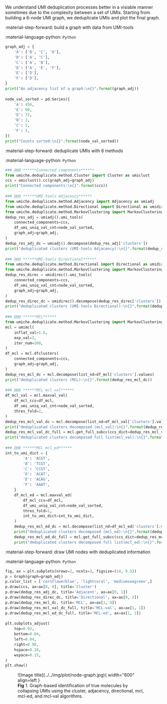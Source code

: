 We understand UMI deduplication processes better in a visiable manner sometimes due to the complexity between a set of UMIs. Starting from building a 6-node UMI graph, we deduplicate UMIs and plot the final graph.

:material-step-forward: build a graph with data from UMI-tools

:material-language-python: `Python`
``` py linenums="1"
graph_adj = {
    'A': ['B', 'C', 'D'],
    'B': ['A', 'C'],
    'C': ['A', 'B'],
    'D': ['A', 'E', 'F'],
    'E': ['D'],
    'F': ['D'],
}
print("An adjacency list of a graph:\n{}".format(graph_adj))

node_val_sorted = pd.Series({
    'A': 456,
    'E': 90,
    'D': 72,
    'B': 2,
    'C': 2,
    'F': 1,
})
print("Counts sorted:\n{}".format(node_val_sorted))
```

:material-step-forward: deduplicate UMIs with 6 methods

:material-language-python: `Python`
``` py linenums="1"
### @@@ ******Connected components******
from umiche.deduplicate.method.Cluster import Cluster as umiclust
ccs = umiclust().cc(graph_adj=graph_adj)
print("Connected components:\n{}".format(ccs))

### @@@ ******UMI-tools Adjacency******
from umiche.deduplicate.method.Adjacency import Adjacency as umiadj
from umiche.deduplicate.method.Directional import Directional as umidirec
from umiche.deduplicate.method.MarkovClustering import MarkovClustering as umimcl
dedup_res_adj = umiadj().umi_tools(
    connected_components=ccs,
    df_umi_uniq_val_cnt=node_val_sorted,
    graph_adj=graph_adj,
)
dedup_res_adj_dc = umiadj().decompose(dedup_res_adj['clusters'])
print("deduplicated clusters (UMI-tools Adjacency):\n{}".format(dedup_res_adj_dc))

### @@@ ******UMI-tools Directional******
from umiche.deduplicate.method.Directional import Directional as umidirec
from umiche.deduplicate.method.MarkovClustering import MarkovClustering as umimcl
dedup_res_direc = umidirec().umi_tools(
    connected_components=ccs,
    df_umi_uniq_val_cnt=node_val_sorted,
    graph_adj=graph_adj,
)
dedup_res_direc_dc = umidirec().decompose(dedup_res_direc['clusters'])
print("deduplicated clusters (UMI-tools Directional):\n{}".format(dedup_res_direc_dc))

### @@@ ******MCL******
from umiche.deduplicate.method.MarkovClustering import MarkovClustering as umimcl
mcl = umimcl(
    inflat_val=1.6,
    exp_val=2,
    iter_num=100,
)
df_mcl = mcl.dfclusters(
    connected_components=ccs,
    graph_adj=graph_adj,
)
dedup_res_mcl_dc = mcl.decompose(list_nd=df_mcl['clusters'].values)
print("deduplicated clusters (MCL):\n{}".format(dedup_res_mcl_dc))

### @@@ ******MCL mcl_val******
df_mcl_val = mcl.maxval_val(
    df_mcl_ccs=df_mcl,
    df_umi_uniq_val_cnt=node_val_sorted,
    thres_fold=2,
)
dedup_res_mcl_val_dc = mcl.decompose(list_nd=df_mcl_val['clusters'].values)
print("deduplicated clusters decomposed (mcl_val):\n{}".format(dedup_res_mcl_val_dc))
dedup_res_mcl_val_dc_full = mcl.get_full_subcc(ccs_dict=dedup_res_mcl_val_dc, mcl_ccs_dict=dedup_res_mcl_dc)
print("deduplicated clusters decomposed full list(mcl_val):\n{}".format(dedup_res_mcl_val_dc_full))

### @@@ ******MCL mcl_ed******
int_to_umi_dict = {
        'A': 'ACGT',
        'B': 'TCGT',
        'C': 'CCGT',
        'D': 'ACAT',
        'E': 'ACAG',
        'F': 'AAAT',
    }
    df_mcl_ed = mcl.maxval_ed(
        df_mcl_ccs=df_mcl,
        df_umi_uniq_val_cnt=node_val_sorted,
        thres_fold=1,
        int_to_umi_dict=int_to_umi_dict,
    )
    dedup_res_mcl_ed_dc = mcl.decompose(list_nd=df_mcl_ed['clusters'].values)
    print("deduplicated clusters decomposed (mcl_ed):\n{}".format(dedup_res_mcl_ed_dc))
    dedup_res_mcl_ed_dc_full = mcl.get_full_subcc(ccs_dict=dedup_res_mcl_ed_dc, mcl_ccs_dict=dedup_res_mcl_dc)
    print("deduplicated clusters decomposed full list(mcl_ed):\n{}".format(dedup_res_mcl_ed_dc_full))
```

:material-step-forward: draw UMI nodes with deduplicated information

:material-language-python: `Python`
``` py linenums="1"
fig, ax = plt.subplots(nrows=2, ncols=3, figsize=(14, 9.5))
p = Graph(graph=graph_adj)
p.color_list = ['cornflowerblue', 'lightcoral', 'mediumseagreen',]
p.draw(ccs, ax=ax[0, 0], title='Cluster')
p.draw(dedup_res_adj_dc, title='Adjacent', ax=ax[0, 1])
p.draw(dedup_res_direc_dc, title='Directional', ax=ax[0, 2])
p.draw(dedup_res_mcl_dc, title='MCL', ax=ax[1, 0])
p.draw(dedup_res_mcl_val_dc_full, title='MCL-val', ax=ax[1, 1])
p.draw(dedup_res_mcl_ed_dc_full, title='MCL-ed', ax=ax[1, 2])

plt.subplots_adjust(
    top=0.92,
    bottom=0.04,
    left=0.04,
    right=0.98,
    hspace=0.10,
    wspace=0.15,
)
plt.show()
```

<figure markdown="span">
  ![Image title](../../img/plot/node-graph.jpg){ width="600" align=left }
  <figcaption><strong>Fig</strong> 1. Graph-based identification of true molecules by collapsing UMIs using the cluster, adjacency, directional, mcl, mcl-ed, and mcl-val algorithms.</figcaption>
</figure>